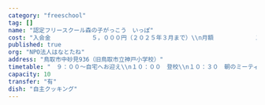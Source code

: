 ```yaml
---
category: "freeschool"
tag: []
name: "認定フリースクール森の子がっこう　いっぽ"
cost: "入会金　　　　　　　５，０００円（２０２５年３月まで）\\n月額　　　　　　　１６，０００円（自宅までの送迎込み）\\n調理実習（給食費）　３，０００円"
published: true
org: "NPO法人はなとたね"
address: "鳥取市中砂見936（旧鳥取市立神戸小学校）"
timetable: "　９：００～自宅へお迎え\\n１０：００　登校\\n１０：３０　朝のミーティング、個別学習\\n１１：００　昼食作り\\n１２：００　昼食\\n１３：００　体験学習、フリータイム\\n１４：３０　振り返り、掃除\\n１５：００～下校（自宅へ送り）"
capacity: 10
transfer: "有"
dish: "自主クッキング"
---
```


